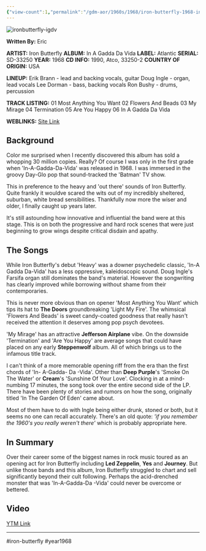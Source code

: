 ```yaml
---
{"view-count":1,"permalink":"/gdm-aor/1960s/1968/iron-butterfly-1968-in-a-gadda-da-vida/","dg-publish":true,"dgPassFrontmatter":true,"noteIcon":"","created":"2025-07-17T12:43:47.208+12:00","updated":"2025-07-16T13:36:51.775+12:00"}
---
```



<img src="https://i.ibb.co/tT0v1x8V/ironbutterfly-igdv.jpg" alt="ironbutterfly-igdv" border="0">

**Written By:** Eric

**ARTIST:** Iron Butterfly
**ALBUM:** In A Gadda Da Vida
**LABEL:** Atlantic
**SERIAL:** SD-33250
**YEAR:** 1968
**CD INFO:** 1990, Atco, 33250-2
**COUNTRY OF ORIGIN:** USA

**LINEUP:**
Erik Brann - lead and backing vocals, guitar
Doug Ingle - organ, lead vocals
Lee Dorman - bass, backing vocals
Ron Bushy - drums, percussion

**TRACK LISTING:**
01 Most Anything You Want
02 Flowers And Beads
03 My Mirage
04 Termination
05 Are You Happy
06 In A Gadda Da Vida

**WEBLINKS:**
[Site Link](http://www.ironbutterfly.com)

## Background
Color me surprised when I recently discovered this album has sold a whopping 30 million copies. Really? Of course I was only in the first grade when 'In-A-Gadda-Da-Vida' was released in 1968. I was immersed in the groovy Day-Glo pop that sound-tracked the 'Batman' TV show.

This in preference to the heavy and 'out there' sounds of Iron Butterfly. Quite frankly it wouldve scared the wits out of my incredibly sheltered, suburban, white bread sensibilities. Thankfully now more the wiser and older, I finally caught up years later.

It's still astounding how innovative and influential the band were at this stage. This is on both the progressive and hard rock scenes that were just beginning to grow wings despite critical disdain and apathy.

## The Songs
While Iron Butterfly's debut 'Heavy' was a downer psychedelic classic, 'In-A Gadda Da-Vida' has a less oppressive, kaleidoscopic sound. Doug Ingle's Farsifa organ still dominates the band's material. However the songwriting has clearly improved while borrowing without shame from their contemporaries. 

This is never more obvious than on opener 'Most Anything You Want' which tips its hat to **The Doors** groundbreaking 'Light My Fire'. The whimsical 'Flowers And Beads' is sweet candy-coated goodness that really hasn't received the attention it deserves among pop psych devotees.

'My Mirage' has an attractive **Jefferson Airplane** vibe. On the downside 'Termination' and 'Are You Happy' are average songs that could have placed on any early **Steppenwolf** album. All of which brings us to the infamous title track.

I can't think of a more memorable opening riff from the era than the first chords of 'In- A-Gadda- Da -Vida'. Other than **Deep Purple**'s 'Smoke On The Water' or **Cream**'s 'Sunshine Of Your Love'. Clocking in at a mind-numbing 17 minutes, the song took over the entire second side of the LP. There have been plenty of stories and rumors on how the song, originally titled 'In The Garden Of Eden' came about.

Most of them have to do with Ingle being either drunk, stoned or both, but it seems no one can recall accurately. There's an old quote: _'if you remember the 1960's you really weren't there'_ which is probably appropriate here.

## In Summary
Over their career some of the biggest names in rock music toured as an opening act for Iron Butterfly including **Led Zeppelin**, **Yes** and **Journey**. But unlike those bands and this album, Iron Butterfly struggled to chart and sell significantly beyond their cult following. Perhaps the acid-drenched monster that was 'In-A-Gadda-Da -Vida' could never be overcome or bettered.

## Video
[YTM Link](https://music.youtube.com/browse/MPREb_y97B1R2pQ6m)

---

#iron-butterfly #year1968